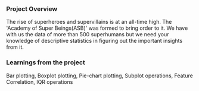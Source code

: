 ### Project Overview

 The rise of superheroes and supervillains is at an all-time high. The 'Academy of Super Beings(ASB)' was formed to bring order to it. We have with us the data of more than 500 superhumans but we need your knowledge of descriptive statistics in figuring out the important insights from it.


### Learnings from the project

 Bar plotting,
Boxplot plotting,
Pie-chart plotting,
Subplot operations,
Feature Correlation,
IQR operations



